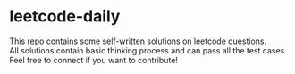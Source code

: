 # leetcode-daily
This repo contains some self-written solutions on leetcode questions.
<br>
All solutions contain basic thinking process and can pass all the test cases.
<br>
Feel free to connect if you want to contribute!
